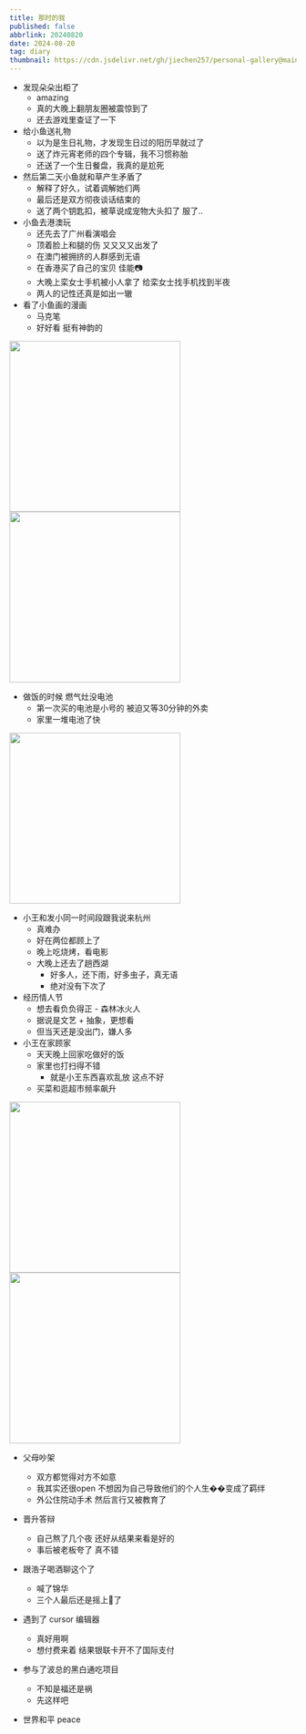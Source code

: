 ```yaml
---
title: 那时的我
published: false
abbrlink: 20240820
date: 2024-08-20
tag: diary
thumbnail: https://cdn.jsdelivr.net/gh/jiechen257/personal-gallery@main/img/202408261606699.png
---
```


- 发现朵朵出柜了
  - amazing
  - 真的大晚上翻朋友圈被震惊到了
  - 还去游戏里查证了一下
- 给小鱼送礼物
  - 以为是生日礼物，才发现生日过的阳历早就过了
  - 送了炸元宵老师的四个专辑，我不习惯称胎
  - 还送了一个生日餐盘，我真的是尬死
- 然后第二天小鱼就和草产生矛盾了
  - 解释了好久，试着调解她们两
  - 最后还是双方彻夜谈话结束的
  - 送了两个钥匙扣，被草说成宠物大头扣了 服了..
- 小鱼去港澳玩
  - 还先去了广州看演唱会
  - 顶着脸上和腿的伤 又又又又出发了
  - 在澳门被拥挤的人群感到无语
  - 在香港买了自己的宝贝 佳能📷
  - 大晚上栾女士手机被小人拿了 给栾女士找手机找到半夜
  - 两人的记性还真是如出一辙
- 看了小鱼画的漫画
  - 马克笔
  - 好好看 挺有神韵的

<img src="https://cdn.jsdelivr.net/gh/jiechen257/personal-gallery@main/img/202408231944277.png" style="height:300px; display: inline-block;">
<img src="https://cdn.jsdelivr.net/gh/jiechen257/personal-gallery@main/img/202408231954283.png" style="height:300px; display: inline-block;">

- 做饭的时候 燃气灶没电池
  - 第一次买的电池是小号的 被迫又等30分钟的外卖
  - 家里一堆电池了快

<img src="https://cdn.jsdelivr.net/gh/jiechen257/personal-gallery@main/img/202408231947617.png" style="height:300px;">

- 小王和发小同一时间段跟我说来杭州
  - 真难办
  - 好在两位都顾上了
  - 晚上吃烧烤，看电影
  - 大晚上还去了趟西湖
    - 好多人，还下雨，好多虫子，真无语
    - 绝对没有下次了
- 经历情人节
  - 想去看负负得正 - 森林冰火人
  - 据说是文艺 + 抽象，更想看
  - 但当天还是没出门，嫌人多
- 小王在家顾家
  - 天天晚上回家吃做好的饭
  - 家里也打扫得不错
    - 就是小王东西喜欢乱放 这点不好
  - 买菜和逛超市频率飙升

<img src="https://cdn.jsdelivr.net/gh/jiechen257/personal-gallery@main/img/202408231949511.png" style="height:300px; display: inline-block;">
<img src="https://cdn.jsdelivr.net/gh/jiechen257/personal-gallery@main/img/202408231953130.png" style="height:300px; display: inline-block;">

- 父母吵架
  - 双方都觉得对方不如意
  - 我其实还很open 不想因为自己导致他们的个人生��变成了羁绊
  - 外公住院动手术 然后言行又被教育了

- 晋升答辩
  - 自己熬了几个夜 还好从结果来看是好的
  - 事后被老板夸了 真不错
- 跟浩子喝酒聊这个了
  - 喊了锦华
  - 三个人最后还是摇上🎲了
- 遇到了 cursor 编辑器
  - 真好用啊
  - 想付费来着 结果银联卡开不了国际支付
- 参与了波总的黑白通吃项目
  - 不知是福还是祸
  - 先这样吧 
- 世界和平 peace